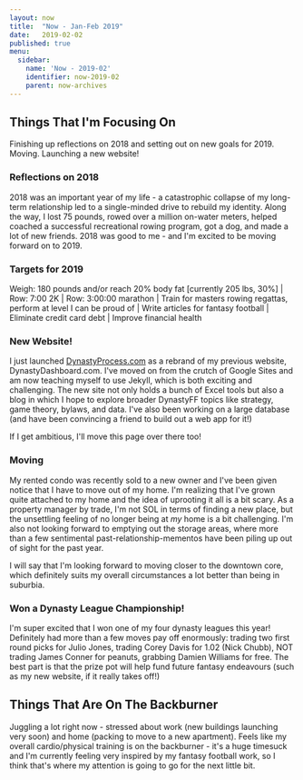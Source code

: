 ```yaml
---
layout: now
title:  "Now - Jan-Feb 2019"
date:   2019-02-02
published: true
menu:
  sidebar:
    name: 'Now - 2019-02'
    identifier: now-2019-02
    parent: now-archives
---
```

## Things That I'm Focusing On

Finishing up reflections on 2018 and setting out on new goals for 2019. Moving. Launching a new website!

###  Reflections on 2018

2018 was an important year of my life - a catastrophic collapse of my long-term relationship led to a single-minded drive to rebuild my identity. Along the way, I lost 75 pounds, rowed over a million on-water meters, helped coached a successful recreational rowing program, got a dog, and made a lot of new friends. 2018 was good to me - and I'm excited to be moving forward on to 2019.

### Targets for 2019

Weigh: 180 pounds and/or reach 20% body fat [currently 205 lbs, 30%] | Row: 7:00 2K | Row: 3:00:00 marathon | Train for masters rowing regattas, perform at level I can be proud of | Write articles for fantasy football | Eliminate credit card debt | Improve financial health

### New Website!

I just launched [DynastyProcess.com](https://DynastyProcess.com) as a rebrand of my previous website, DynastyDashboard.com. I've moved on from the crutch of Google Sites and am now teaching myself to use Jekyll, which is both exciting and challenging. The new site not only holds a bunch of Excel tools but also a blog in which I hope to explore broader DynastyFF topics like strategy, game theory, bylaws, and data. I've also been working on a large database (and have been convincing a friend to build out a web app for it!)

If I get ambitious, I'll move this page over there too! 

### Moving

My rented condo was recently sold to a new owner and I've been given notice that I have to move out of my home. I'm realizing that I've grown quite attached to my home and the idea of uprooting it all is a bit scary. As a property manager by trade, I'm not SOL in terms of finding a new place, but the unsettling feeling of no longer being at *my* home is a bit challenging. I'm also not looking forward to emptying out the storage areas, where more than a few sentimental past-relationship-mementos have been piling up out of sight for the past year. 

I will say that I'm looking forward to moving closer to the downtown core, which definitely suits my overall circumstances a lot better than being in suburbia.

### Won a Dynasty League Championship!

I'm super excited that I won one of my four dynasty leagues this year! Definitely had more than a few moves pay off enormously: trading two first round picks for Julio Jones, trading Corey Davis for 1.02 (Nick Chubb), NOT trading James Conner for peanuts, grabbing Damien Williams for free. The best part is that the prize pot will help fund future fantasy endeavours (such as my new website, if it really takes off!)

## Things That Are On The Backburner

Juggling a lot right now - stressed about work (new buildings launching very soon) and home (packing to move to a new apartment). Feels like my overall cardio/physical training is on the backburner - it's a huge timesuck and I'm currently feeling very inspired by my fantasy football work, so I think that's where my attention is going to go for the next little bit. 

